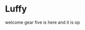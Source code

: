 # Luffy
welcome
gear five is here and it is op 
 
 
     
  
          
                                
                                      
                                                    
                                                                      
                                             
                                        
                        
            
      
 
